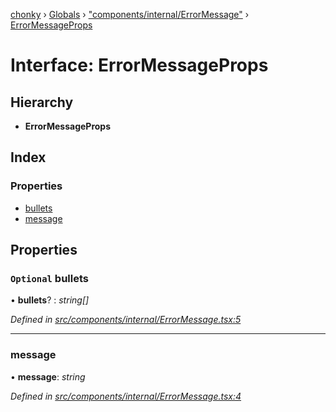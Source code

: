 [chonky](../README.md) › [Globals](../globals.md) › ["components/internal/ErrorMessage"](../modules/_components_internal_errormessage_.md) › [ErrorMessageProps](_components_internal_errormessage_.errormessageprops.md)

# Interface: ErrorMessageProps

## Hierarchy

* **ErrorMessageProps**

## Index

### Properties

* [bullets](_components_internal_errormessage_.errormessageprops.md#optional-bullets)
* [message](_components_internal_errormessage_.errormessageprops.md#message)

## Properties

### `Optional` bullets

• **bullets**? : *string[]*

*Defined in [src/components/internal/ErrorMessage.tsx:5](https://github.com/TimboKZ/Chonky/blob/2de2c80/src/components/internal/ErrorMessage.tsx#L5)*

___

###  message

• **message**: *string*

*Defined in [src/components/internal/ErrorMessage.tsx:4](https://github.com/TimboKZ/Chonky/blob/2de2c80/src/components/internal/ErrorMessage.tsx#L4)*
